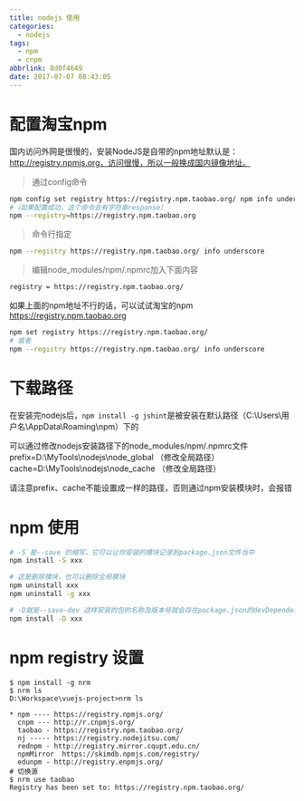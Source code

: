 ```yaml
---
title: nodejs 使用
categories:
  - nodejs
tags:
  - npm
  - cnpm
abbrlink: 8d0f4649
date: 2017-07-07 08:43:05
---
```



# 配置淘宝npm

国内访问外网是很慢的，安装NodeJS是自带的npm地址默认是：http://registry.npmjs.org，访问很慢，所以一般换成国内镜像地址。

> 通过config命令

```bash
npm config set registry https://registry.npm.taobao.org/ npm info underscore
#（如果配置成功，这个命令会有字符串response）
npm --registry=https://registry.npm.taobao.org
```


<!-- more -->



> 命令行指定

```bash
npm --registry https://registry.npm.taobao.org/ info underscore
```
> 编辑node_modules/npm/.npmrc加入下面内容

```bash
registry = https://registry.npm.taobao.org/
```

如果上面的npm地址不行的话，可以试试淘宝的npm
https://registry.npm.taobao.org

```sh
npm set registry https://registry.npm.taobao.org/
# 或者
npm --registry https://registry.npm.taobao.org/ info underscore
```





# 下载路径

在安装完nodejs后，`npm install -g jshint`是被安装在默认路径（C:\Users\用户名\AppData\Roaming\npm）下的

可以通过修改nodejs安装路径下的node_modules/npm/.npmrc文件
prefix=D:\MyTools\nodejs\node_global （修改全局路径）
cache=D:\MyTools\nodejs\node_cache （修改全局路径）

请注意prefix、cache不能设置成一样的路径，否则通过npm安装模块时，会报错



# npm 使用

```sh
# -S 是--save 的缩写，它可以让你安装的模块记录到package.json文件当中
npm install -S xxx

# 这是删除模块，也可以删除全局模块
npm uninstall xxx
npm uninstall -g xxx

# -D就是--save-dev 这样安装的包的名称及版本号就会存在package.json的devDependencies这个里面，而--save会将包的名称及版本号放在dependencies里面
npm install -D xxx

```



# npm registry 设置

```shell
$ npm install -g nrm
$ nrm ls
D:\Workspace\vuejs-project>nrm ls

* npm ---- https://registry.npmjs.org/
  cnpm --- http://r.cnpmjs.org/
  taobao - https://registry.npm.taobao.org/
  nj ----- https://registry.nodejitsu.com/
  rednpm - http://registry.mirror.cqupt.edu.cn/
  npmMirror  https://skimdb.npmjs.com/registry/
  edunpm - http://registry.enpmjs.org/
# 切换源
$ nrm use taobao
Registry has been set to: https://registry.npm.taobao.org/
```

